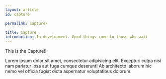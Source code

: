 ```yaml
---
layout: article
id: capture

permalink: capture/

title: Capture
introduction: In development. Good things come to those who wait
---
```


This is the Capture!!

Lorem ipsum dolor sit amet, consectetur adipisicing elit. Excepturi culpa nisi nam pariatur ipsa aut fuga cumque deserunt! Ab architecto laborum hic nemo vel officia fugiat dicta aspernatur voluptatibus dolorum.